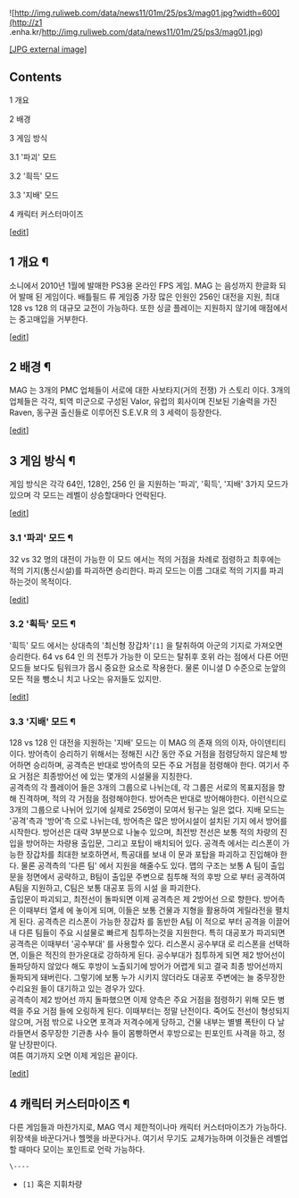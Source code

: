 ![http://img.ruliweb.com/data/news11/01m/25/ps3/mag01.jpg?width=600](http://z1
.enha.kr/http://img.ruliweb.com/data/news11/01m/25/ps3/mag01.jpg)

[[JPG external
image]](http://img.ruliweb.com/data/news11/01m/25/ps3/mag01.jpg)

## Contents

    

1 개요

2 배경

3 게임 방식

    

3.1 '파괴' 모드

3.2 '흭득' 모드

3.3 '지배' 모드

4 캐릭터 커스터마이즈

[[edit](http://rigvedawiki.net/r1/wiki.php/MAG?action=edit&section=1)]

## 1 개요 ¶

소니에서 2010년 1월에 발매한 PS3용 온라인 FPS 게임. MAG 는 음성까지 한글화 되어 발매 된 게임이다. 배틀필드 류 게임중 가장
많은 인원인 256인 대전을 지원, 최대 128 vs 128 의 대규모 교전이 가능하다. 또한 싱글 플레이는 지원하지 않기에 매점에서는
중고매입을 거부한다.

[[edit](http://rigvedawiki.net/r1/wiki.php/MAG?action=edit&section=2)]

## 2 배경 ¶

MAG 는 3개의 PMC 업체들이 서로에 대한 사보타지(거의 전쟁) 가 스토리 이다. 3개의 업체들은 각각, 퇴역 미군으로 구성된
Valor, 유럽의 회사이며 진보된 기술력을 가진 Raven, 동구권 출신들로 이루어진 S.E.V.R 의 3 세력이 등장한다.

[[edit](http://rigvedawiki.net/r1/wiki.php/MAG?action=edit&section=3)]

## 3 게임 방식 ¶

게임 방식은 각각 64인, 128인, 256 인 을 지원하는 '파괴', '획득', '지배' 3가지 모드가 있으며 각 모드는 레벨이
상승할대마다 언락된다.

[[edit](http://rigvedawiki.net/r1/wiki.php/MAG?action=edit&section=4)]

### 3.1 '파괴' 모드 ¶

32 vs 32 명의 대전이 가능한 이 모드 에서는 적의 거점을 차례로 점령하고 최후에는 적의 기지(통신시설)를 파괴하면 승리한다. 파괴
모드는 이름 그대로 적의 기지를 파괴하는것이 목적이다.

[[edit](http://rigvedawiki.net/r1/wiki.php/MAG?action=edit&section=5)]

### 3.2 '흭득' 모드 ¶

'흭득' 모드 에서는 상대측의 '최신형 장갑차'`[1]` 을 탈취하여 아군의 기지로 가져오면 승리한다. 64 vs 64 인 의 전투가 가능한
이 모드는 탈취후 호위 라는 점에서 다른 어떤 모드들 보다도 팀워크가 몹시 중요한 요소로 작용한다. 물론 이니셜 D 수준으로 눈앞의 모든
적을 뺑소니 치고 나오는 유저들도 있지만.

[[edit](http://rigvedawiki.net/r1/wiki.php/MAG?action=edit&section=6)]

### 3.3 '지배' 모드 ¶

128 vs 128 인 대전을 지원하는 '지배' 모드는 이 MAG 의 존재 의의 이자, 아이덴티티 이다. 방어측이 승리하기 위해서는 정해진
시간 동안 주요 거점을 점령당하지 않은체 방어하면 승리하며, 공격측은 반대로 방어측의 모든 주요 거점을 점령해야 한다. 여기서 주요 거점은
최종방어선 에 있는 몇개의 시설물을 지칭한다.  
공격측의 각 플레이어 들은 3개의 그룹으로 나뉘는데, 각 그룹은 서로의 목표지점을 향해 진격하며, 적의 각 거점을 점령해야한다. 방어측은
반대로 방어해야한다. 이런식으로 3개의 그룹으로 나뉘어 있기에 실제로 256명이 모여서 뒹구는 일은 없다. 지배 모드는 '공격'측과
'방어'측 으로 나뉘는데, 방어측은 많은 방어시설이 설치된 기지 에서 방어를 시작한다. 방어선은 대략 3부분으로 나눌수 있으며, 최전방
전선은 보통 적의 차량의 진입을 방어하는 차량용 출입문, 그리고 포탑이 배치되어 있다. 공격측 에서는 리스폰이 가능한 장갑차를 최대한
보호하면서, 특공대를 보내 이 문과 포탑을 파괴하고 진입해야 한다. 물론 공격측의 '다른 팀' 에서 지원을 해줄수도 있다. 맵의 구조는 보통
A 팀이 출입문을 정면에서 공략하고, B팀이 출입문 주변으로 침투해 적의 후방 으로 부터 공격하여 A팀을 지원하고, C팀은 보통 대공포 등의
시설 을 파괴한다.  
출입문이 파괴되고, 최전선이 돌파되면 이제 공격측은 제 2방어선 으로 향한다. 방어측은 이때부터 열세 에 놓이게 되며, 이들은 보통 건물과
지형을 활용하여 게릴라전을 펼치게 된다. 공격측은 리스폰이 가능한 장갑차 를 동반한 A팀 이 적으로 부터 공격을 이끌어내 다른 팀들이 주요
시설물로 빠르게 침투하는것을 지원한다. 특히 대공포가 파괴되면 공격측은 이때부터 '공수부대' 를 사용할수 있다. 리스폰시 공수부대 로
리스폰을 선택하면, 이들은 적진의 한가운대로 강하하게 된다. 공수부대가 침투하게 되면 제2 방어선이 돌파당하지 않았다 해도 후방이 노출되기에
방어가 어렵게 되고 결국 최종 방어선까지 돌파되게 돼버린다. 그렇기에 보통 누가 시키지 않더라도 대공포 주변에는 늘 중무장한 수리요원 들이
대기하고 있는 경우가 있다.  
공격측이 제2 방어선 까지 돌파했으면 이제 양측은 주요 거점을 점령하기 위해 모든 병력을 주요 거점 들에 오링하게 된다. 이때부터는 정말
난전이다. 죽어도 전선이 형성되지 않으며, 거점 밖으로 나오면 포격과 저격수에게 당하고, 건물 내부는 별별 폭탄이 다 날라들면서 중무장한
기관총 사수 들이 몸빵하면서 후방으로는 핀포인트 사격을 하고, 정말 난장판이다.  
여튼 여기까지 오면 이제 게임은 끝이다.

[[edit](http://rigvedawiki.net/r1/wiki.php/MAG?action=edit&section=7)]

## 4 캐릭터 커스터마이즈 ¶

다른 게임들과 마찬가지로, MAG 역시 제한적이나마 캐릭터 커스터마이즈가 가능하다. 위장색을 바꾼다거나 헬멧을 바꾼다거나. 여기서 무기도
교체가능하며 이것들은 레벨업할 때마다 모이는 포인트로 언락 가능하다.

`\----`

  * `[1]` 혹은 지휘차량


